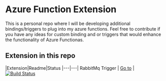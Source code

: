 # Azure Function Extension

This is a personal repo where I will be developing additional bindings/triggers to plug into my azure functions. Feel free to contribute if you have any ideas for custom binding and or triggers that would enhance the functionality of Azure Functionas.

## Extension in this repo
|Extension|Readme|Status
|---|---|
RabbitMq Trigger | [Go to](https://github.com/GeradeDev/azure-function-extensions/tree/master/src/RabbitMq.Trigger.Extension/readme.md) | [![Build Status](https://geradedev.visualstudio.com/Azure%20Function%20Extensions/_apis/build/status/RabbitMq.Trigger.Extension%20Pipeline?branchName=master)](https://geradedev.visualstudio.com/Azure%20Function%20Extensions/_build/latest?definitionId=39&branchName=master)